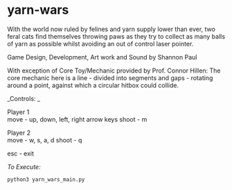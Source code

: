 # yarn-wars
With the world now ruled by felines and yarn supply lower than ever, two feral cats find themselves throwing paws as they try to collect as many balls of yarn as possible whilst avoiding an out of control laser pointer. 

Game Design, Development, Art work and Sound by Shannon Paul 

With exception of Core Toy/Mechanic provided by Prof. Connor Hillen:  The core mechanic here is a line - divided into segments and gaps - rotating around a point, against which a circular hitbox could collide.    

_Controls:  _

  Player 1 	
  move - up, down, left, right arrow keys 
  shoot - m  
  
  Player 2  
  move - w, s, a, d 
  shoot - q  
  
  esc - exit  
  
  
_To Execute:_  

    python3 yarn_wars_main.py

